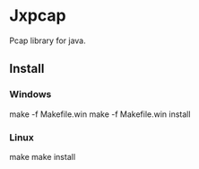 # Jxpcap
Pcap library for java.


## Install


### Windows
make -f Makefile.win
make -f Makefile.win install


### Linux
make
make install
